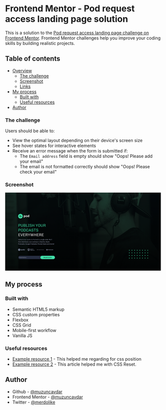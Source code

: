 # Frontend Mentor - Pod request access landing page solution

This is a solution to the [Pod request access landing page challenge on Frontend Mentor](https://www.frontendmentor.io/challenges/pod-request-access-landing-page-eyTmdkLSG). Frontend Mentor challenges help you improve your coding skills by building realistic projects.

## Table of contents

- [Overview](#overview)
  - [The challenge](#the-challenge)
  - [Screenshot](#screenshot)
  - [Links](#links)
- [My process](#my-process)
  - [Built with](#built-with)
  - [Useful resources](#useful-resources)
- [Author](#author)

### The challenge

Users should be able to:

- View the optimal layout depending on their device's screen size
- See hover states for interactive elements
- Receive an error message when the form is submitted if:
  - The `Email address` field is empty should show "Oops! Please add your email"
  - The email is not formatted correctly should show "Oops! Please check your email"

### Screenshot

![](./pod-request-preview.png)

## My process

### Built with

- Semantic HTML5 markup
- CSS custom properties
- Flexbox
- CSS Grid
- Mobile-first workflow
- Vanilla JS

### Useful resources

- [Example resource 1](https://https://developer.mozilla.org/en-US/) - This helped me regarding for css position
- [Example resource 2](https://www.joshwcomeau.com/css/custom-css-reset/) - This article helped me with CSS Reset.

## Author

- Github - [@muzuncavdar](https://github.com/muzuncavdar)
- Frontend Mentor - [@muzuncavdar](https://www.frontendmentor.io/profile/muzuncavdar)
- Twitter - [@merdolike](https://www.twitter.com/merdolike)
